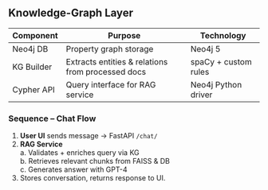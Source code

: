 ## Knowledge-Graph Layer

| Component | Purpose | Technology |
|-----------|---------|------------|
| Neo4j DB  | Property graph storage | Neo4j 5 |
| KG Builder | Extracts entities & relations from processed docs | spaCy + custom rules |
| Cypher API | Query interface for RAG service | Neo4j Python driver |

### Sequence – Chat Flow

1. **User UI** sends message → FastAPI `/chat/`
2. **RAG Service**  
   a. Validates + enriches query via KG  
   b. Retrieves relevant chunks from FAISS & DB  
   c. Generates answer with GPT-4  
3. Stores conversation, returns response to UI.
